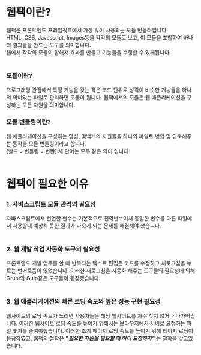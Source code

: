 <h1>웹팩이란?</h1>
웹팩은 프론트엔드 프레임워크에서 가장 많이 사용되는 모듈 번들러입니다.<br>
HTML, CSS, Javascript, Images등을 각각의 모듈로 보고, 이 모듈을 조합하여 하나의 결과물을 만드는 도구를 의미합니다.<br>
웹에서 각각의 모듈이 합해져 효과를 만들고 기능들을 수행할 수 있게됩니다.<br><br>

<h3>모듈이란?</h3>
프로그래밍 관점에서 특정 기능을 갖는 작은 코드 단위로 성격이 비슷한 기능들을 하나의 의미있는 파일로 관리하면 모듈이 됩니다.
웹팩에서의 모듈은 웹 애플리케이션을 구성하는 모든 자원을 의미합니다.

<h3>모듈 번들링이란?</h3>
웹 애플리케이션을 구성하는 몇십, 몇백개의 자원들을 하나의 파일로 병합 및 압축해주는 동작을 모듈 번들링이라고 합니다.<br>
[빌드 = 번들링 = 변환] 세 단어는 모두 같은 의미 입니다.<br><br>

<h1>웹팩이 필요한 이유</h1>
<b><h3>1. 자바스크립트 모듈 관리의 필요성</h3></b>
자바스크립트에서 선언한 변수는 기본적으로 전역변수여서 동일한 변수를 다른 파일에서 사용할때 예상치 못한 결과가 나오게 되는 문제를 해결해야 했습니다.<br><br>
<b><h3>2. 웹 개발 작업 자동화 도구의 필요성</h3></b>
프론트엔드 개발 업무를 할 때 반복되는 텍스트 편집은 코드를 수정하고 새로고침을 누르는 번거로웁이 있었습니다. 이러한 새로고침을 자동화 해주는 도구들의
필요성에 의해 Grunt와 Gulp같은 도구들이 등장했습니다.<br><br>
<b><h3>3. 웹 애플리케이션의 빠른 로딩 속도와 높은 성능 구현 필요성</h3></b>
웹사이트의 로딩 속도가 느리면 사용자들은 해당 웹사이트를 자주 찾지 않거나 나가버립니다. 이러한 웹사이트 로딩 속도를 높이기 위해서는 브라우저에서 서버로
요청하는 파일 숫자를 줄여야했습니다. 이러한 초기 페이지 로딩 속도를 높이기 위해 레이지 로딩이 등장하였고, 웹팩의 철학은 <b><i>"필요한 자원을
필요할 때 마다 요청하자"</i></b> 는 철학을 갖고있습니다.<br><br>
